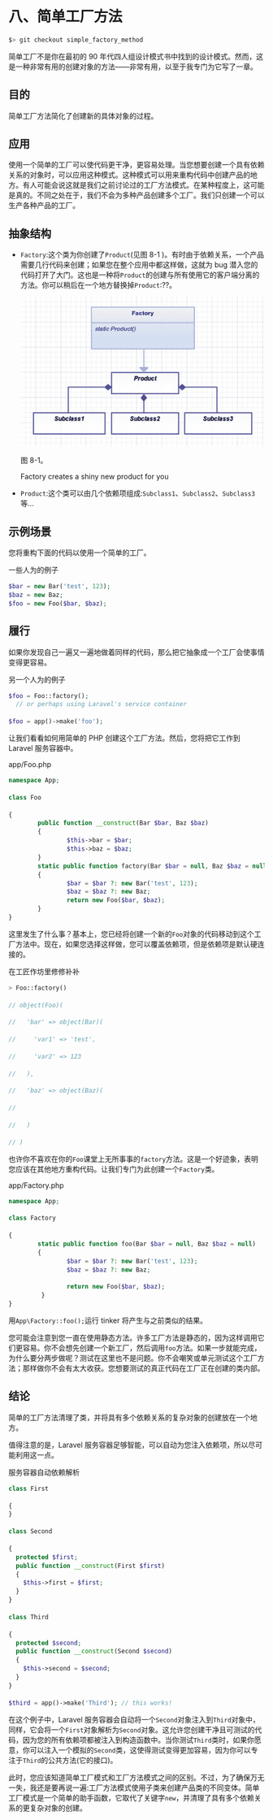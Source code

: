 # 八、简单工厂方法

```php
$> git checkout simple_factory_method

```

简单工厂不是你在最初的 90 年代四人组设计模式书中找到的设计模式。然而，这是一种非常有用的创建对象的方法——非常有用，以至于我专门为它写了一章。

## 目的

简单工厂方法简化了创建新的具体对象的过程。

## 应用

使用一个简单的工厂可以使代码更干净，更容易处理。当您想要创建一个具有依赖关系的对象时，可以应用这种模式。这种模式可以用来重构代码中创建产品的地方。有人可能会说这就是我们之前讨论过的工厂方法模式。在某种程度上，这可能是真的。不同之处在于，我们不会为多种产品创建多个工厂。我们只创建一个可以生产各种产品的工厂。

## 抽象结构

*   `Factory`:这个类为你创建了`Product`(见图 8-1 )。有时由于依赖关系，一个产品需要几行代码来创建；如果您在整个应用中都这样做，这就为 bug 潜入您的代码打开了大门。这也是一种将`Product`的创建与所有使用它的客户端分离的方法。你可以稍后在一个地方替换掉`Product`:??。

    ![A435115_1_En_8_Fig1_HTML.jpg](img/A435115_1_En_8_Fig1_HTML.jpg)

    图 8-1。

    Factory creates a shiny new product for you
*   `Product`:这个类可以由几个依赖项组成:`Subclass1`、`Subclass2`、`Subclass3`等…

## 示例场景

您将重构下面的代码以使用一个简单的工厂。

一些人为的例子

```php
$bar = new Bar('test', 123);
$baz = new Baz;
$foo = new Foo($bar, $baz);

```

## 履行

如果你发现自己一遍又一遍地做着同样的代码，那么把它抽象成一个工厂会使事情变得更容易。

另一个人为的例子

```php
$foo = Foo::factory();
  // or perhaps using Laravel's service container

$foo = app()->make('foo');

```

让我们看看如何用简单的 PHP 创建这个工厂方法。然后，您将把它工作到 Laravel 服务容器中。

app/Foo.php

```php
namespace App;

class Foo

{
        public function __construct(Bar $bar, Baz $baz)
        {
                $this->bar = $bar;
                $this->baz = $baz;
        }
        static public function factory(Bar $bar = null, Baz $baz = null)
        {
                $bar = $bar ?: new Bar('test', 123);
                $baz = $baz ?: new Baz;
                return new Foo($bar, $baz);
        }
}

```

这里发生了什么事？基本上，您已经将创建一个新的`Foo`对象的代码移动到这个工厂方法中。现在，如果您选择这样做，您可以覆盖依赖项，但是依赖项是默认硬连接的。

在工匠作坊里修修补补

```php
> Foo::factory()

// object(Foo)(

//   'bar' => object(Bar)(

//     'var1' => 'test',

//     'var2' => 123

//   ),

//   'baz' => object(Baz)(

//

//   )

// )

```

也许你不喜欢在你的`Foo`课堂上无所事事的`factory`方法。这是一个好迹象，表明您应该在其他地方重构代码。让我们专门为此创建一个`Factory`类。

app/Factory.php

```php
namespace App;

class Factory

{
        static public function foo(Bar $bar = null, Baz $baz = null)
        {
                $bar = $bar ?: new Bar('test', 123);
                $baz = $baz ?: new Baz;

                return new Foo($bar, $baz);
         }
}

```

用`App\Factory::foo();`运行 tinker 将产生与之前类似的结果。

您可能会注意到您一直在使用静态方法。许多工厂方法是静态的，因为这样调用它们更容易。你不会想先创建一个新工厂，然后调用`foo`方法。如果一步就能完成，为什么要分两步做呢？测试在这里也不是问题。你不会嘲笑或单元测试这个工厂方法；那样做你不会有太大收获。您想要测试的真正代码在工厂正在创建的类内部。

## 结论

简单的工厂方法清理了类，并将具有多个依赖关系的复杂对象的创建放在一个地方。

值得注意的是，Laravel 服务容器足够智能，可以自动为您注入依赖项，所以尽可能利用这一点。

服务容器自动依赖解析

```php
class First

{
}

class Second

{
  protected $first;
  public function __construct(First $first)
  {
    $this->first = $first;
  }
}

class Third

{
  protected $second;
  public function __construct(Second $second)
  {
    $this->second = $second;
  }
}

$third = app()->make('Third'); // this works!

```

在这个例子中，Laravel 服务容器会自动将一个`Second`对象注入到`Third`对象中，同样，它会将一个`First`对象解析为`Second`对象。这允许您创建干净且可测试的代码，因为您的所有依赖项都被注入到构造函数中。当你测试`Third`类时，如果你愿意，你可以注入一个模拟的`Second`类，这使得测试变得更加容易，因为你可以专注于`Third`的公共方法(它的接口)。

此时，您应该知道简单工厂模式和工厂方法模式之间的区别。不过，为了确保万无一失，我还是要再说一遍:工厂方法模式使用子类来创建产品类的不同变体。简单工厂模式是一个简单的助手函数，它取代了关键字`new`，并清理了具有多个依赖关系的更复杂对象的创建。